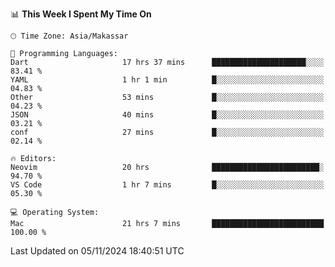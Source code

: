 <!--START_SECTION:waka-->
📊 **This Week I Spent My Time On** 

```text
🕑︎ Time Zone: Asia/Makassar

💬 Programming Languages: 
Dart                     17 hrs 37 mins      █████████████████████░░░░   83.41 % 
YAML                     1 hr 1 min          █░░░░░░░░░░░░░░░░░░░░░░░░   04.83 % 
Other                    53 mins             █░░░░░░░░░░░░░░░░░░░░░░░░   04.23 % 
JSON                     40 mins             █░░░░░░░░░░░░░░░░░░░░░░░░   03.21 % 
conf                     27 mins             █░░░░░░░░░░░░░░░░░░░░░░░░   02.14 % 

🔥 Editors: 
Neovim                   20 hrs              ████████████████████████░   94.70 % 
VS Code                  1 hr 7 mins         █░░░░░░░░░░░░░░░░░░░░░░░░   05.30 % 

💻 Operating System: 
Mac                      21 hrs 7 mins       █████████████████████████   100.00 % 
```


 Last Updated on 05/11/2024 18:40:51 UTC
<!--END_SECTION:waka-->
